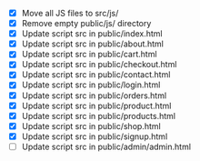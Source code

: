 - [x] Move all JS files to src/js/
- [x] Remove empty public/js/ directory
- [x] Update script src in public/index.html
- [x] Update script src in public/about.html
- [x] Update script src in public/cart.html
- [x] Update script src in public/checkout.html
- [x] Update script src in public/contact.html
- [x] Update script src in public/login.html
- [x] Update script src in public/orders.html
- [x] Update script src in public/product.html
- [x] Update script src in public/products.html
- [x] Update script src in public/shop.html
- [x] Update script src in public/signup.html
- [ ] Update script src in public/admin/admin.html
